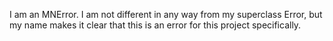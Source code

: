 I am an MNError. I am not different in any way from my superclass Error, but my name makes it clear that this is an error for this project specifically.
